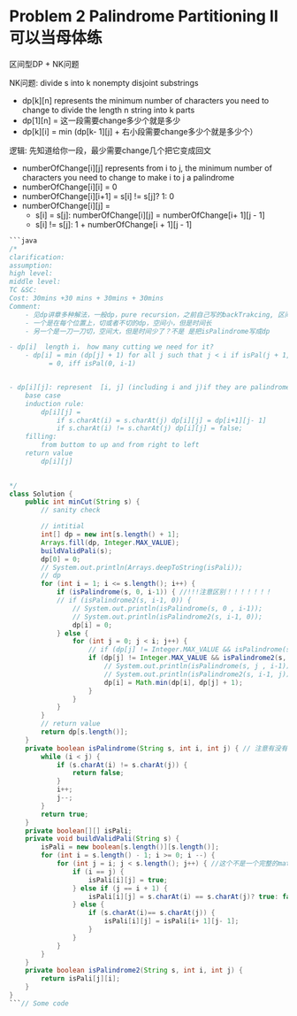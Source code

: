 # Problem 2 Palindrome Partitioning II可以当母体练

区间型DP + NK问题

NK问题: divide s into k nonempty disjoint substrings

* dp\[k]\[n] represents the minimum number of characters you need to change to divide the length n string into k parts
* dp\[1]\[n] = 这一段需要change多少个就是多少
* dp\[k]\[i] = min (dp\[k-  1]\[j] + 右小段需要change多少个就是多少个）

逻辑: 先知道给你一段，最少需要change几个把它变成回文

* numberOfChange\[i]\[j] represents from i to j, the minimum number of characters you need to change to make i to j a palindrome
* numberOfChange\[i]\[i] = 0
* numberOfChange\[i]\[i+1] = s\[i] != s\[j]? 1: 0
* numberOfChange\[i]\[j] =&#x20;
  * s\[i] = s\[j]: numberOfChange\[i]\[j] = numberOfChange\[i+ 1]\[j - 1]
  * s\[i] != s\[j]: 1 + numberOfChange\[i + 1]\[j - 1]





````java
```java
/*
clarification:
assumption:
high level:
middle level:
TC &SC:
Cost: 30mins +30 mins + 30mins + 30mins
Comment:
    - 见dp讲章多种解法，一般dp，pure recursion，之前自己写的backTrakcing, 区间dp
    - 一个是在每个位置上，切或者不切的dp，空间小，但是时间长
    - 另一个是一刀一刀切，空间大，但是时间少了？不是 是把isPalindrome写成dp

- dp[i]  length i， how many cutting we need for it?
    - dp[i] = min (dp[j] + 1) for all j such that j < i if isPal(j + 1, i)
          = 0, iff isPal(0, i-1)


- dp[i][j]: represent  [i, j] (including i and j)if they are palindrome,
    base case
    induction rule:
        dp[i][j] = 
            if s.charAt(i) = s.charAt(j) dp[i][j] = dp[i+1][j- 1]
            if s.charAt(i) != s.charAt(j) dp[i][j] = false;
    filling:
        from buttom to up and from right to left
    return value
        dp[i][j]
    

*/
class Solution {
    public int minCut(String s) {
        // sanity check

        // intitial
        int[] dp = new int[s.length() + 1];
        Arrays.fill(dp, Integer.MAX_VALUE);
        buildValidPali(s);
        dp[0] = 0;
        // System.out.println(Arrays.deepToString(isPali));
        // dp
        for (int i = 1; i <= s.length(); i++) {
            if (isPalindrome(s, 0, i-1)) { //!!!注意区别！！！！！！！
            // if (isPalindrome2(s, i-1, 0)) {
                // System.out.println(isPalindrome(s, 0 , i-1));
                // System.out.println(isPalindrome2(s, i-1, 0));
                dp[i] = 0;
            } else {
                for (int j = 0; j < i; j++) {
                    // if (dp[j] != Integer.MAX_VALUE && isPalindrome(s, j, i -1)) {
                    if (dp[j] != Integer.MAX_VALUE && isPalindrome2(s, i-1, j)) { ///
                        // System.out.println(isPalindrome(s, j , i-1));
                        // System.out.println(isPalindrome2(s, i-1, j));
                        dp[i] = Math.min(dp[i], dp[j] + 1);
                    }
                }
            }
        }
        // return value
        return dp[s.length()];
    }
    private boolean isPalindrome(String s, int i, int j) { // 注意有没有off by 1
        while (i < j) {
            if (s.charAt(i) != s.charAt(j)) {
                return false;
            }
            i++;
            j--;
        }   
        return true; 
    }
    private boolean[][] isPali;
    private void buildValidPali(String s) {
        isPali = new boolean[s.length()][s.length()];
        for (int i = s.length() - 1; i >= 0; i --) {
            for (int j = i; j < s.length(); j++) { //这个不是一个完整的matrix，因为没有j< i的情况
                if (i == j) {
                    isPali[i][j] = true;
                } else if (j == i + 1) {
                    isPali[i][j] = s.charAt(i) == s.charAt(j)? true: false;
                } else {
                    if (s.charAt(i)== s.charAt(j)) {
                        isPali[i][j] = isPali[i+ 1][j- 1];
                    }
                }
            }
        }
    }
    private boolean isPalindrome2(String s, int i, int j) {
        return isPali[j][i];
    }
}
```// Some code
````

